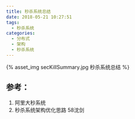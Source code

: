 ```yaml
---
title: 秒杀系统总结
date: 2018-05-21 10:27:51
tags:
  - 秒杀系统
categories: 
  - 分布式 
  - 架构
  - 秒杀系统   
---
```


{% asset_img secKillSummary.jpg  秒杀系统总结 %}

## 参考：

1. 阿里大秒系统
2. 秒杀系统架构优化思路 58沈剑


